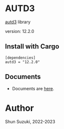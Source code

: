 # AUTD3 

[autd3](https://github.com/shinolab/autd3) library

version: 12.2.0

## Install with Cargo

```
[dependencies]
autd3 = "12.2.0"
```

## Documents

- Documents are [here](https://docs.rs/autd3/).

# Author

Shun Suzuki, 2022-2023
